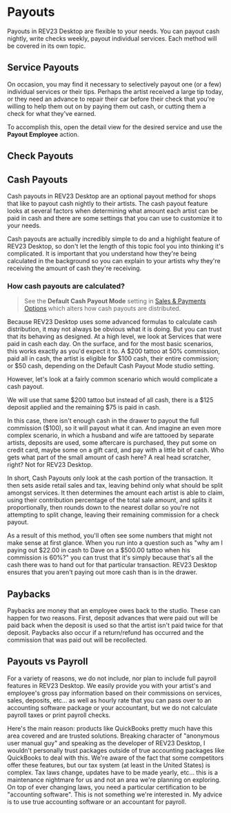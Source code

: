 # Payouts

Payouts in REV23 Desktop are flexible to your needs. You can payout cash nightly, write checks weekly, payout individual services. Each method will be covered in its own topic.

## Service Payouts

On occasion, you may find it necessary to selectively payout one (or a few) individual services or their tips. Perhaps the artist received a large tip today, or they need an advance to repair their car before their check that you're willing to help them out on by paying them out cash, or cutting them a check for what they've earned.

To accomplish this, open the detail view for the desired service and use the **Payout Employee** action.

## Check Payouts

## Cash Payouts

Cash payouts in REV23 Desktop are an optional payout method for shops that like to payout cash nightly to their artists. The cash payout feature looks at several factors when determining what amount each artist can be paid in cash and there are some settings that you can use to customize it to your needs.

Cash payouts are actually incredibly simple to do and a highlight feature of REV23 Desktop, so don't let the length of this topic fool you into thinking it's complicated. It is important that you understand how they're being calculated in the background so you can explain to your artists why they're receiving the amount of cash they're receiving.

### How cash payouts are calculated?

> See the **Default Cash Payout Mode** setting in [Sales & Payments Options](../configuration/my-studio#payouts) which alters how cash payouts are distributed.

Because REV23 Desktop uses some advanced formulas to calculate cash distribution, it may not always be obvious what it is doing. But you can trust that its behaving as designed. At a high level, we look at Services that were paid in cash each day. On the surface, and for the most basic scenarios, this works exactly as you'd expect it to. A $200 tattoo at 50% commission, paid all in cash, the artist is eligible for $100 cash, their entire commission; or $50 cash, depending on the Default Cash Payout Mode studio setting.

However, let's look at a fairly common scenario which would complicate a cash payout. 

We will use that same $200 tattoo but instead of all cash, there is a $125 deposit applied and the remaining $75 is paid in cash.

In this case, there isn't enough cash in the drawer to payout the full commission ($100), so it will payout what it can. And imagine an even more complex scenario, in which a husband and wife are tattooed by separate artists, deposits are used, some aftercare is purchased, they put some on credit card, maybe some on a gift card, and pay with a little bit of cash. Who gets what part of the small amount of cash here? A real head scratcher, right? Not for REV23 Desktop.

In short, Cash Payouts only look at the cash portion of the transaction. It then sets aside retail sales and tax, leaving behind only what should be split amongst services. It then determines the amount each artist is able to claim, using their contribution percentage of the total sale amount, and splits it proportionally, then rounds down to the nearest dollar so you're not attempting to split change, leaving their remaining commission for a check payout.

As a result of this method, you'll often see some numbers that might not make sense at first glance. When you run into a question such as "why am I paying out $22.00 in cash to Dave on a $500.00 tattoo when his commission is 60%?" you can trust that it's simply because that's all the cash there was to hand out for that particular transaction. REV23 Desktop ensures that you aren't paying out more cash than is in the drawer.

## Paybacks

Paybacks are money that an employee owes back to the studio. These can happen for two reasons. First, deposit advances that were paid out will be paid back when the deposit is used so that the artist isn't paid twice for that deposit. Paybacks also occur if a return/refund has occurred and the commission that was paid out will be recollected.

## Payouts vs Payroll

For a variety of reasons, we do not include, nor plan to include full payroll features in REV23 Desktop. We easily provide you with your artist's and employee's gross pay information based on their commissions on services, sales, deposits, etc... as well as hourly rate that you can pass over to an accounting software package or your accountant, but we do not calculate payroll taxes or print payroll checks.

Here's the main reason: products like QuickBooks pretty much have this area covered and are trusted solutions. Breaking character of "anonymous user manual guy" and speaking as the developer of REV23 Desktop, I wouldn't personally trust packages outside of true accounting packages like QuickBooks to deal with this. We're aware of the fact that some competitors offer these features, but our tax system (at least in the United States) is complex. Tax laws change, updates have to be made yearly, etc... this is a maintenance nightmare for us and not an area we're planning on exploring. On top of ever changing laws, you need a particular certification to be "accounting software". This is not something we're interested in. My advice is to use true accounting software or an accountant for payroll.